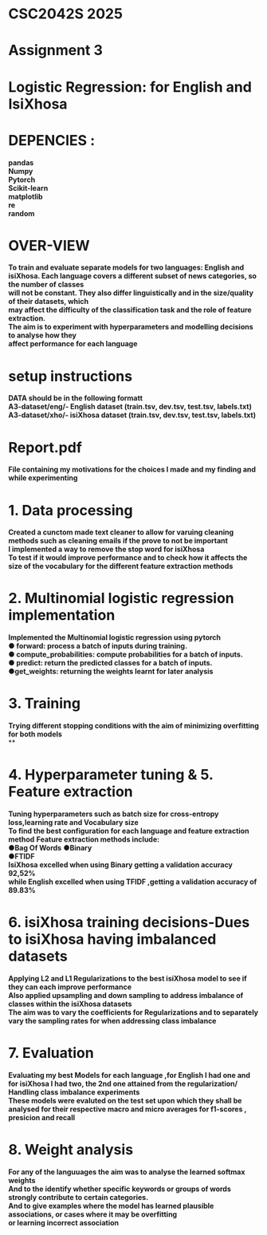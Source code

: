 # CSC2042S 2025  
# Assignment 3  
# Logistic Regression: for English and IsiXhosa  

# DEPENCIES :  
**pandas**  
**Numpy**  
**Pytorch**  
**Scikit-learn**  
**matplotlib**  
**re**   
**random**  

# OVER-VIEW   
**To train and evaluate separate models for two languages: English and**  
**isiXhosa. Each language covers a different subset of news categories, so the number of classes**  
**will not be constant. They also differ linguistically and in the size/quality of their datasets, which**  
**may affect the difficulty of the classification task and the role of feature extraction.**  
**The aim is to experiment with hyperparameters and modelling decisions to analyse how they**  
**affect performance for each language**  

# setup instructions  
**DATA should be in the following formatt**  
**A3-dataset/eng/- English dataset (train.tsv, dev.tsv, test.tsv, labels.txt)**   
**A3-dataset/xho/- isiXhosa dataset (train.tsv, dev.tsv, test.tsv, labels.txt)**   

# Report.pdf  
**File containing my motivations for the choices I made and my finding and while experimenting**  

# 1. Data processing  
**Created a cunctom made text cleaner to allow for varuing cleaning methods such as cleaning emails if the prove to not be important**  
**I implemented a way to remove the stop word for isiXhosa**  
**To test if it would improve performance and to check how it affects the size of the vocabulary for the different feature extraction methods**  

# 2. Multinomial logistic regression implementation   
**Implemented the Multinomial logistic regression using pytorch**  
**● forward: process a batch of inputs during training.**  
**● compute_probabilities: compute probabilities for a batch of inputs.**  
**● predict: return the predicted classes for a batch of inputs.**  
**●get_weights: returning the weights learnt for later analysis**  

# 3. Training  
**Trying different stopping conditions with the aim of minimizing overfitting for both models**  
**
# 4. Hyperparameter tuning & 5. Feature extraction  
**Tuning hyperparameters such as batch size for cross-entropy loss,learning rate and Vocabulary size**  
**To find the best configuration for each language and feature extraction method**
**Feature extraction methods include:**  
**●Bag Of Words**
**●Binary**  
**●FTIDF**  
**IsiXhosa excelled when using Binary getting a validation accuracy 92,52%**  
**while English excelled when using TFIDF ,getting a validation accuracy of 89.83%**   

# 6. isiXhosa training decisions-Dues to isiXhosa having imbalanced datasets  
**Applying L2 and L1 Regularizations to the best isiXhosa model to see if they can each improve performance**   
**Also applied upsampling and down sampling to address imbalance of classes within the isiXhosa datasets**  
**The aim was to vary the coefficients for Regularizations and to separately vary the sampling rates for when addressing  class imbalance**    

# 7. Evaluation    
**Evaluating my best Models for each language ,for English I had one and for isiXhosa I had two, the 2nd one attained from the regularization/ Handling class imbalance experiments**  
**These models were evaluted on the test set upon which they shall be analysed for their respective macro and micro averages for f1-scores , presicion and recall**  


# 8. Weight analysis  
**For any of the languuages the aim was to analyse the learned softmax weights**  
**And to the identify whether specific keywords or groups of words strongly contribute to certain categories.**  
**And to give examples where the model has learned plausible associations, or cases where it may be overfitting**  
**or learning incorrect association**  

